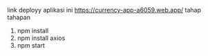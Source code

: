 link deployy aplikasi ini https://currency-app-a6059.web.app/
tahap tahapan 
1. npm install
2. npm install axios
3. npm start
